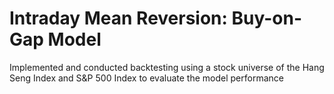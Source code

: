# Intraday Mean Reversion: Buy-on-Gap Model
Implemented and conducted backtesting using a stock universe of the Hang Seng Index and S&P 500 Index to evaluate the model performance
